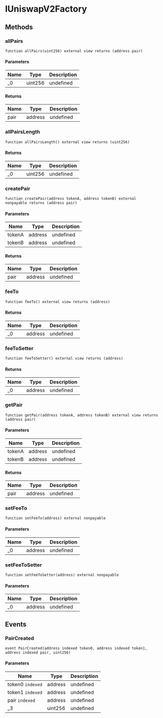 # IUniswapV2Factory









## Methods

### allPairs

```solidity
function allPairs(uint256) external view returns (address pair)
```





#### Parameters

| Name | Type | Description |
|---|---|---|
| _0 | uint256 | undefined |

#### Returns

| Name | Type | Description |
|---|---|---|
| pair | address | undefined |

### allPairsLength

```solidity
function allPairsLength() external view returns (uint256)
```






#### Returns

| Name | Type | Description |
|---|---|---|
| _0 | uint256 | undefined |

### createPair

```solidity
function createPair(address tokenA, address tokenB) external nonpayable returns (address pair)
```





#### Parameters

| Name | Type | Description |
|---|---|---|
| tokenA | address | undefined |
| tokenB | address | undefined |

#### Returns

| Name | Type | Description |
|---|---|---|
| pair | address | undefined |

### feeTo

```solidity
function feeTo() external view returns (address)
```






#### Returns

| Name | Type | Description |
|---|---|---|
| _0 | address | undefined |

### feeToSetter

```solidity
function feeToSetter() external view returns (address)
```






#### Returns

| Name | Type | Description |
|---|---|---|
| _0 | address | undefined |

### getPair

```solidity
function getPair(address tokenA, address tokenB) external view returns (address pair)
```





#### Parameters

| Name | Type | Description |
|---|---|---|
| tokenA | address | undefined |
| tokenB | address | undefined |

#### Returns

| Name | Type | Description |
|---|---|---|
| pair | address | undefined |

### setFeeTo

```solidity
function setFeeTo(address) external nonpayable
```





#### Parameters

| Name | Type | Description |
|---|---|---|
| _0 | address | undefined |

### setFeeToSetter

```solidity
function setFeeToSetter(address) external nonpayable
```





#### Parameters

| Name | Type | Description |
|---|---|---|
| _0 | address | undefined |



## Events

### PairCreated

```solidity
event PairCreated(address indexed token0, address indexed token1, address indexed pair, uint256)
```





#### Parameters

| Name | Type | Description |
|---|---|---|
| token0 `indexed` | address | undefined |
| token1 `indexed` | address | undefined |
| pair `indexed` | address | undefined |
| _3  | uint256 | undefined |



